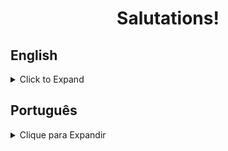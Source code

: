 <h1 align="center">Salutations!</h1>

## English
<details>
<summary>Click to Expand</summary>

### About
<p>A report simulation for a zoo, where I inserted several different functions to take out various kinds of data, inclunding the name of the employees, opening and closing hours, ticket prices, etc.</p>

<p>The goal was to put into practice more advanced notions in the JavaScript languange, including array and object destructuring and higher order functions.</p>

### Tech & Tools
<img src="https://img.shields.io/badge/JavaScript-%20-yellow" alt="js-shield" />

### Installation & Execution

<p>If you want to run the files on your machine, follow the steps: </p>

<ol>

<li>Make a nea directory:</li>

```
mkdir sampaio-projects
```

<li>Clone the repository to your machine:</li>

```
cd sampaio-projects
git clone git@github.com:RafaelSampaioMoura/BasicJavaScriptFunctions.git
```

<li>Then execute the file you want with the "node" command</li>:

```
node <name-of-file>.js
```

If you do not have Node installed on your machine, you can download it through <a href="https://nodejs.org/en/download">this link</a>

</ol>
</details>

## Português
<details>
<summary>Clique para Expandir</summary>

### Sobre
<p>Um simulador de relatórios de um zoológico, onde eu inseri diversas funções que retornam dados como os horários de funcionamento, nome dos funcionários, preço das entradas, etc.</p>

<p>O objetivo foi colocar em prática alguns dos conceitos mais avançados da linguagem JavaScript, como desestruturação de arrays e objetos e HOFs (Higher Order Functions).</p>

### Techs & Ferramentas
<img src="https://img.shields.io/badge/JavaScript-%20-yellow" alt="js-shield" />

### Instalação & Uso
<p>Se você quiser executar esses arquivos na sua máquina, sigua os seguintes passos: </p>

<ol>

<li>Crie um novo diretório:</li>

```
mkdir sampaio-projects
```

<li>Clone o repositório para sua máquina:</li>

```
cd sampaio-projects
git clone git@github.com:RafaelSampaioMoura/BasicJavaScriptFunctions.git
```

<li>Execute o arquivo desejado com o comando "node":</li>

```
node <nome-do-arquivo>.js
```

Caso você não tenha o Node instalado em sua máquina, você pode fazer o download do mesmo <a href="https://nodejs.org/pt-br/download">nesse link</a>

</ol>
</details>
